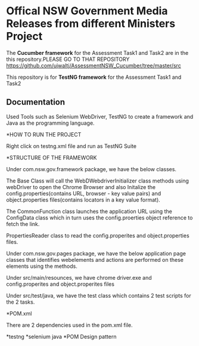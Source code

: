 
# Offical NSW Government Media Releases from different Ministers Project
The **Cucumber framework** for the Assessment Task1 and Task2 are in the this repository.PLEASE GO TO THAT REPOSITORY 
https://github.com/ujwaltj/AssessmentNSW_Cucumber/tree/master/src

This repository is for **TestNG framework** for the Assessment Task1 and Task2
## Documentation

Used Tools such as Selenium WebDriver, TestNG to create a framework and Java as the programming language.

*HOW TO RUN THE PROJECT

Right click on testng.xml file and run as TestNG Suite

*STRUCTURE OF THE FRAMEWORK 

Under com.nsw.gov.framework package, we have the below classes.

The Base Class will call the WebDWebdriverInitializer class methods using webDriver to open the Chrome Browser and also Initalize the config.properties(contains URL, browser - key value pairs) and object.properties files(contains locators in a key value format).

The CommonFunction class launches the application URL using the ConfigData class which in turn uses the config.proerties object reference to fetch the link. 

PropertiesReader class to read the config.properites and object.properties files.

Under com.nsw.gov.pages package, we have the below application page classes that identifies webelements and actions are performed on these elements using the methods.

Under src/main/resounces, we have chrome driver.exe and config.properites and object.properites files

Under src/test/java, we have the test class which contains 2 test scripts for the 2 tasks. 

*POM.xml 

There are 2 dependencies used in the pom.xml file.

*testng
*selenium java
*POM Design pattern







